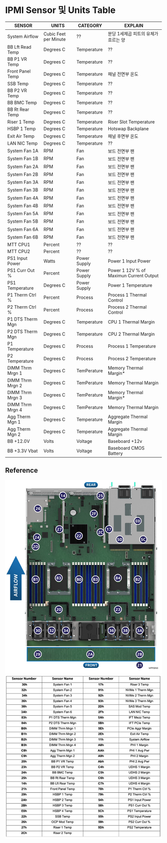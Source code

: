 # IPMI Sensor 및 Units Table

|SENSOR|UNITS|CATEGORY|EXPLAIN|
|------|-----|-------|--------|
|System Airflow|Cubic Feet per Minute|??|분당 1세제곱 피트의 유체가 흐르는 양|
|BB Lft Read Temp|Degrees C|Temperature|??|
|BB P1 VR Temp|Degrees C|Temperature|??|
|Front Panel Temp|Degrees C|Temperature|패널 전면부 온도|
|SSB Temp|Degrees C|Temperature|??|
|BB P2 VR Temp|Degrees C|Temperature|??|
|BB BMC Temp|Degrees C|Temperature|??|
|BB Rt Rear Temp|Degrees C|Temperature|??|
|Riser 1 Temp|Degrees C|Temperature|Riser Slot Temperature|
|HSBP 1 Temp|Degrees C|Temperature|Hotswap Backplane|
|Exit Air Temp|Degrees C|Temperature|패널 후면부 온도|
|LAN NIC Temp|Degrees C|Temperature|??|
|System Fan 1A|RPM|Fan|보드 전면부 팬|
|System Fan 1B|RPM|Fan|보드 전면부 팬|
|System Fan 2A|RPM|Fan|보드 전면부 팬|
|System Fan 2B|RPM|Fan|보드 전면부 팬|
|System Fan 3A|RPM|Fan|보드 전면부 팬|
|System Fan 3B|RPM|Fan|보드 전면부 팬|
|System Fan 4A|RPM|Fan|보드 전면부 팬|
|System Fan 4B|RPM|Fan|보드 전면부 팬|
|System Fan 5A|RPM|Fan|보드 전면부 팬|
|System Fan 5B|RPM|Fan|보드 전면부 팬|
|System Fan 6A|RPM|Fan|보드 전면부 팬|
|System Fan 6B|RPM|Fan|보드 전면부 팬|
|MTT CPU1|Percent|??|??|
|MTT CPU2|Percent|??|??|
|PS1 Input Power|Watts|Power Supply|Power 1 Input Power|
|PS1 Curr Out %|Percent|Power Supply|Power 1 12V % of Maximun Current Output|
|PS1 Temperature|Degrees C|Power Supply|Power 1 Temperature|
|P1 Therm Ctrl %|Percent|Process|Process 1 Thermal Control|
|P2 Therm Ctrl %|Percent|Process|Process 2 Thermal Control|
|P1 DTS Therm Mgn|Degrees C|Temperature|CPU 1 Thermal Margin|
|P2 DTS Therm Mgn|Degrees C|Temperature|CPU 2 Thermal Margin|
|P1 Temperature|Degrees C|Process|Process 1 Temperature|
|P2 Temperature|Degrees C|Process|Process 2 Temperature|
|DIMM Thrm Mrgn 1|Degrees C|TemPerature|Memory Thermal Margin*|
|DIMM Thrm Mrgn 2|Degrees C|TemPerature|Memory Thermal Margin|
|DIMM Thrm Mrgn 3|Degrees C|TemPerature|Memory Thermal Margin*|
|DIMM Thrm Mrgn 4|Degrees C|TemPerature|Memory Thermal Margin|
|Agg Therm Mgn 1|Degrees C|Temperature|Aggregate Thermal Margin|
|Agg Therm Mgn 2|Degrees C|Temperature|Aggregate Thermal Margin|
|BB +12.0V|Volts|Voltage|Baseboard +12v|
|BB +3.3V Vbat|Volts|Voltage|Baseboard CMOS Battery|

## Reference
![refenceimage](./image/board.png)
![refenceimage](./image/table.png)